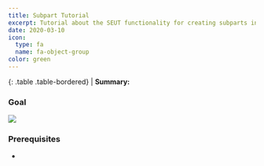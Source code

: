 ```yaml
---
title: Subpart Tutorial
excerpt: Tutorial about the SEUT functionality for creating subparts in blocks.
date: 2020-03-10
icon:
  type: fa
  name: fa-object-group
color: green
---
```


<div class="table-responsive">

{: .table .table-bordered}
| **Summary:** 
</div>

### Goal


![](/modding-reference/assets/images/tutorials/seut/subparts_goal.png)

### Prerequisites
* 
<br><br/>